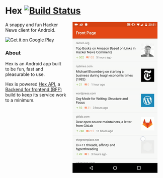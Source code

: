 # Hex [![Build Status][travis-badge]][travis]

<img src="resources/gif/demo.gif" width="270" align="right" hspace="20">

A snappy and fun Hacker News client for Android.

<a href="https://play.google.com/store/apps/details?id=com.hexforhn.hex"><img src="https://play.google.com/intl/en_us/badges/images/generic/en-play-badge.png" width="150" alt="Get it on Google Play"></a>

### About

Hex is an Android app built to be fun, fast and pleasurable to use.

Hex is powered [Hex API](https://github.com/longdivision/hex-api), a [Backend for frontend (BFF)](https://www.thoughtworks.com/radar/techniques/bff-backend-for-frontends) build to keep its service work to a minimum.

[travis-badge]: https://travis-ci.org/longdivision/hex.svg?branch=master
[travis]: https://travis-ci.org/longdivision/hex
